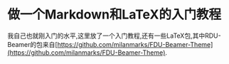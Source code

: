 # 做一个Markdown和LaTeX的入门教程
我自己也就刚入门的水平,这里放了一个入门教程,还有一些LaTeX包,其中RDU-Beamer的包来自[https://github.com/milanmarks/FDU-Beamer-Theme](https://github.com/milanmarks/FDU-Beamer-Theme).

